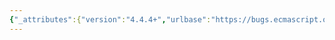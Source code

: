 ```yaml
---
{"_attributes":{"version":"4.4.4+","urlbase":"https://bugs.ecmascript.org/","maintainer":"dherman@mozilla.com"},"bug":{"bug_id":633,"creation_ts":"2012-08-29 21:35:00 -0700","short_desc":"unreachable ArrayInitialiser","delta_ts":"2012-09-28 12:24:38 -0700","product":"Draft for 6th Edition","component":"editorial issue","version":"Rev 9: July 8, 2012 Draft","rep_platform":"All","op_sys":"All","bug_status":"RESOLVED","resolution":"FIXED","priority":"Normal","bug_severity":"normal","everconfirmed":true,"reporter":{"uid":"jmdyck","name":"Michael Dyck"},"assigned_to":{"uid":"allen","name":"Allen Wirfs-Brock"},"long_desc":[{"commentid":1538,"comment_count":0,"who":{"uid":"jmdyck","name":"Michael Dyck"},"bug_when":"2012-08-29 21:35:27 -0700","thetext":"11.1.4 has a production with ArrayInitialiser on the LHS,\nbut there's no production that has it on the RHS.\n\nMy guess is that it should be in 11.1, on the RHS of PrimaryExpression."},{"commentid":1544,"comment_count":1,"who":{"uid":"allen","name":"Allen Wirfs-Brock"},"bug_when":"2012-08-30 13:01:07 -0700","thetext":"corrected in editor's draft"},{"commentid":1762,"comment_count":2,"who":{"uid":"allen","name":"Allen Wirfs-Brock"},"bug_when":"2012-09-28 12:24:38 -0700","thetext":"fixed in rev10, Sept. 27 2012 draft"}]}}
---
```

